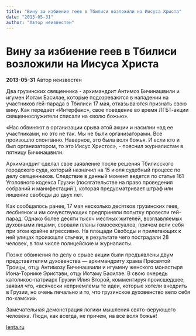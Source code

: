 ```yaml
---
title: "Вину за избиение геев в Тбилиси возложили на Иисуса Христа"
date: "2013-05-31"
author: "Автор неизвестен"
---
```


# Вину за избиение геев в Тбилиси возложили на Иисуса Христа

**2013-05-31** Автор неизвестен

Два грузинских священника - архимандрит Антимоз Бичинашвили и игумен Иотам Басилае, которые подозреваются в нападении на участников гей-парада в Тбилиси 17 мая, отказываются признать свою вину. Как передает «Интерфакс», свое поведение во время ЛГБТ-акции священнослужители списали на «волю божью».

«Нас обвиняют в организации срыва этой акции и насилии над ее участниками, но это не так. Мы не были организаторами. Все произошло спонтанно. Наверное, это была воля божья. И если кто и был организатором, то это Иисус Христос», - пояснил журналистам в пятницу Бичинашвили.

Архимандрит сделал свое заявление после решения Тбилисского городского суда, который назначил на 15 июля судебный процесс по делу священников. Следствие в данный момент ведется по статье 161 Уголовного кодекса Грузии (посягательстве на право проведения собраний и манифестаций ), которая предусматривает штраф или лишение свободы до двух лет.

Как сообщалось ранее, 17 мая несколько десятков грузинских геев, лесбиянок и им сочувствующих предприняли попытку провести гей-парад. Однако более десяти тысяч местных жителей, возглавляемых духовными лицами, сорвали планы гомосексуалов, причем вели себя при этом крайне агрессивно. На площади Свободы и прилегающих к ней улицах произошли стычки, в результате чего пострадали 28 человек, в том числе полицейские и журналисты.

Позже обвинения по делу о срыве акции были предъявлены двум представителям духовенства — архимандриту храма Пресвятой Троицы, отцу Антимозу Бичинашвили и игумену женского монастыря Иона-Торнике Эристави, отцу Иотаму Басилае. В свою очередь католикос-патриарх Грузии Илия Второй, комментируя происшедшее, заявил что, «всячески неприемлемы те идеи, которые хотели внедрить в Грузии, но очень печально и то, что грузинское духовенство вело себя по-хамски».

Замечательная демонстрация логики мышления свято-верующего человека. Люди, как всегда, не причем, на все воля божья!

[lenta.ru](http://lenta.ru/news/2013/05/31/jesus/)